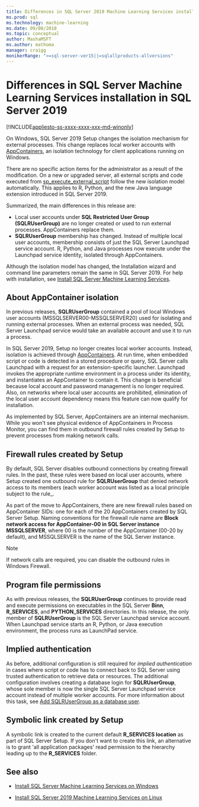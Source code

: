 ```yaml
---
title: Differences in SQL Server 2019 Machine Learning Services installation | Microsoft Docs
ms.prod: sql
ms.technology: machine-learning
ms.date: 09/08/2018  
ms.topic: conceptual
author: MashaMSFT
ms.author: mathoma
manager: craigg
monikerRange: ">=sql-server-ver15||=sqlallproducts-allversions"
---
```

# Differences in SQL Server Machine Learning Services installation in SQL Server 2019  
[!INCLUDE[appliesto-ss-xxxx-xxxx-xxx-md-winonly](../../includes/appliesto-ss-xxxx-xxxx-xxx-md-winonly.md)]

On Windows, SQL Server 2019 Setup changes the isolation mechanism for external processes. This change replaces local worker accounts with [AppContainers](https://docs.microsoft.com/windows/desktop/secauthz/appcontainer-isolation), an isolation technology for client applications running on Windows. 

There are no specific action items for the administrator as a result of the modification. On a new or upgraded server, all external scripts and code executed from [sp_execute_external_script](../../relational-databases/system-stored-procedures/sp-execute-external-script-transact-sql.md) follow the new isolation model automatically. This applies to R, Python, and the new Java language extension introduced in SQL Server 2019.

Summarized, the main differences in this release are:

+ Local user accounts under **SQL Restricted User Group (SQLRUserGroup)** are no longer created or used to run external processes. AppContainers replace them.
+ **SQLRUserGroup** membership has changed. Instead of multiple local user accounts, membership consists of just the SQL Server Launchpad service account. R, Python, and Java processes now execute under the Launchpad service identity, isolated through AppContainers.

Although the isolation model has changed, the Installation wizard and command line parameters remain the same in SQL Server 2019. For help with installation, see [Install SQL Server Machine Learning Services](sql-machine-learning-services-windows-install.md).

## About AppContainer isolation

In previous releases, **SQLRUserGroup** contained a pool of local Windows user accounts (MSSQLSERVER00-MSSQLSERVER20) used for isolating and running external processes. When an external process was needed, SQL Server Launchpad service would take an available account and use it to run a process. 

In SQL Server 2019, Setup no longer creates local worker accounts. Instead, isolation is achieved through [AppContainers](https://docs.microsoft.com/windows/desktop/secauthz/appcontainer-isolation). At run time, when embedded script or code is detected in a stored procedure or query, SQL Server calls Launchpad with a request for an extension-specific launcher. Launchpad invokes the appropriate runtime environment in a process under its identity, and instantiates an AppContainer to contain it. This change is beneficial because local account and password management is no longer required. Also, on networks where local user accounts are prohibited, elimination of the local user account dependency means this feature can now qualify for installation.

As implemented by SQL Server, AppContainers are an internal mechanism. While you won't see physical evidence of AppContainers in Process Monitor, you can find them in outbound firewall rules created by Setup to prevent processes from making network calls.

## Firewall rules created by Setup

By default, SQL Server disables outbound connections by creating firewall rules. In the past, these rules were based on local user accounts, where Setup created one outbound rule for **SQLRUserGroup** that denied network access to its members (each worker account was listed as a local principle subject to the rule_. 

As part of the move to AppContainers, there are new firewall rules based on AppContainer SIDs: one for each of the 20 AppContainers created by SQL Server Setup. Naming conventions for the firewall rule name are **Block network access for AppContainer-00 in SQL Server instance MSSQLSERVER**, where 00 is the number of the AppContainer (00-20 by default), and MSSQLSERVER is the name of the SQL Server instance. 

> [!Note]
> If network calls are required, you can disable the outbound rules in Windows Firewall.

## Program file permissions

As with previous releases, the **SQLRUserGroup** continues to provide read and execute permissions on executables in the SQL Server **Binn**, **R_SERVICES**, and **PYTHON_SERVICES** directories. In this release, the only member of **SQLRUserGroup** is the SQL Server Launchpad service account.  When Launchpad service starts an R, Python, or Java execution environment, the process runs as LaunchPad service.

## Implied authentication

As before, additional configuration is still required for *implied authentication* in cases where script or code has to connect back to SQL Server using trusted authentication to retrieve data or resources. The additional configuration involves creating a database login for **SQLRUserGroup**, whose sole member is now the single SQL Server Launchpad service account instead of multiple worker accounts. For more information about this task, see [Add SQLRUserGroup as a database user](../r/add-sqlrusergroup-to-database.md).


## Symbolic link created by Setup

A symbolic link is created to the current default **R_SERVICES location** as part of SQL Server Setup. If you don't want to create this link, an alternative is to grant 'all application packages' read permission to the hierarchy leading up to the **R_SERVICES** folder.


## See also

+ [Install SQL Server Machine Learning Services on Windows](sql-machine-learning-services-windows-install.md)

+ [Install SQL Server 2019 Machine Learning Services on Linux](../../linux/sql-server-linux-setup-machine-learning.md)
